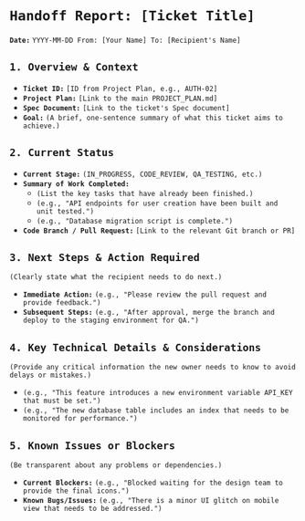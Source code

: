 # **`Handoff Report: [Ticket Title]`**

**`Date:`** `YYYY-MM-DD From: [Your Name] To: [Recipient's Name]`

## **`1. Overview & Context`**

* **`Ticket ID:`** `[ID from Project Plan, e.g., AUTH-02]`  
* **`Project Plan:`** `[Link to the main PROJECT_PLAN.md]`  
* **`Spec Document:`** `[Link to the ticket's Spec document]`  
* **`Goal:`** `(A brief, one-sentence summary of what this ticket aims to achieve.)`

## **`2. Current Status`**

* **`Current Stage:`** `(IN_PROGRESS, CODE_REVIEW, QA_TESTING, etc.)`  
* **`Summary of Work Completed:`**  
  * `(List the key tasks that have already been finished.)`  
  * `(e.g., "API endpoints for user creation have been built and unit tested.")`  
  * `(e.g., "Database migration script is complete.")`  
* **`Code Branch / Pull Request:`** `[Link to the relevant Git branch or PR]`

## **`3. Next Steps & Action Required`**

`(Clearly state what the recipient needs to do next.)`

* **`Immediate Action:`** `(e.g., "Please review the pull request and provide feedback.")`  
* **`Subsequent Steps:`** `(e.g., "After approval, merge the branch and deploy to the staging environment for QA.")`

## **`4. Key Technical Details & Considerations`**

`(Provide any critical information the new owner needs to know to avoid delays or mistakes.)`

* `(e.g., "This feature introduces a new environment variable API_KEY that must be set.")`  
* `(e.g., "The new database table includes an index that needs to be monitored for performance.")`

## **`5. Known Issues or Blockers`**

`(Be transparent about any problems or dependencies.)`

* **`Current Blockers:`** `(e.g., "Blocked waiting for the design team to provide the final icons.")`  
* **`Known Bugs/Issues:`** `(e.g., "There is a minor UI glitch on mobile view that needs to be addressed.")`
